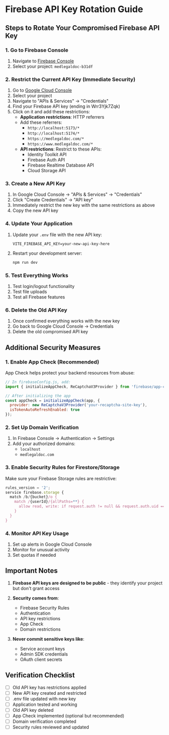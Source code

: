 # Firebase API Key Rotation Guide

## Steps to Rotate Your Compromised Firebase API Key

### 1. Go to Firebase Console
1. Navigate to [Firebase Console](https://console.firebase.google.com/)
2. Select your project: `medlegaldoc-b31df`

### 2. Restrict the Current API Key (Immediate Security)
1. Go to [Google Cloud Console](https://console.cloud.google.com/)
2. Select your project
3. Navigate to "APIs & Services" → "Credentials"
4. Find your Firebase API key (ending in Wrr3Yjk7Zqk)
5. Click on it and add these restrictions:
   - **Application restrictions**: HTTP referrers
   - Add these referrers:
     - `http://localhost:5173/*`
     - `http://localhost:5174/*`
     - `https://medlegaldoc.com/*`
     - `https://www.medlegaldoc.com/*`
   - **API restrictions**: Restrict to these APIs:
     - Identity Toolkit API
     - Firebase Auth API
     - Firebase Realtime Database API
     - Cloud Storage API

### 3. Create a New API Key
1. In Google Cloud Console → "APIs & Services" → "Credentials"
2. Click "Create Credentials" → "API key"
3. Immediately restrict the new key with the same restrictions as above
4. Copy the new API key

### 4. Update Your Application
1. Update your `.env` file with the new API key:
   ```
   VITE_FIREBASE_API_KEY=your-new-api-key-here
   ```

2. Restart your development server:
   ```bash
   npm run dev
   ```

### 5. Test Everything Works
1. Test login/logout functionality
2. Test file uploads
3. Test all Firebase features

### 6. Delete the Old API Key
1. Once confirmed everything works with the new key
2. Go back to Google Cloud Console → Credentials
3. Delete the old compromised API key

## Additional Security Measures

### 1. Enable App Check (Recommended)
App Check helps protect your backend resources from abuse:

```javascript
// In firebaseConfig.js, add:
import { initializeAppCheck, ReCaptchaV3Provider } from 'firebase/app-check';

// After initializing the app
const appCheck = initializeAppCheck(app, {
  provider: new ReCaptchaV3Provider('your-recaptcha-site-key'),
  isTokenAutoRefreshEnabled: true
});
```

### 2. Set Up Domain Verification
1. In Firebase Console → Authentication → Settings
2. Add your authorized domains:
   - `localhost`
   - `medlegaldoc.com`

### 3. Enable Security Rules for Firestore/Storage
Make sure your Firebase Storage rules are restrictive:

```javascript
rules_version = '2';
service firebase.storage {
  match /b/{bucket}/o {
    match /{userId}/{allPaths=**} {
      allow read, write: if request.auth != null && request.auth.uid == userId;
    }
  }
}
```

### 4. Monitor API Key Usage
1. Set up alerts in Google Cloud Console
2. Monitor for unusual activity
3. Set quotas if needed

## Important Notes

1. **Firebase API keys are designed to be public** - they identify your project but don't grant access
2. **Security comes from**:
   - Firebase Security Rules
   - Authentication
   - API key restrictions
   - App Check
   - Domain restrictions

3. **Never commit sensitive keys like**:
   - Service account keys
   - Admin SDK credentials
   - OAuth client secrets

## Verification Checklist
- [ ] Old API key has restrictions applied
- [ ] New API key created and restricted
- [ ] .env file updated with new key
- [ ] Application tested and working
- [ ] Old API key deleted
- [ ] App Check implemented (optional but recommended)
- [ ] Domain verification completed
- [ ] Security rules reviewed and updated